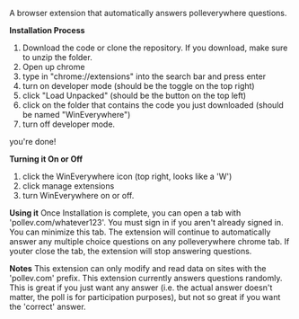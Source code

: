 A browser extension that automatically answers polleverywhere questions.

**Installation Process**
1) Download the code or clone the repository. If you download, make sure to unzip the folder.
2) Open up chrome
3) type in "chrome://extensions" into the search bar and press enter
4) turn on developer mode (should be the toggle on the top right)
5) click "Load Unpacked" (should be the button on the top left)
6) click on the folder that contains the code you just downloaded (should be named "WinEverywhere")
7) turn off developer mode.

you're done!

**Turning it On or Off**
1) click the WinEverywhere icon (top right, looks like a 'W')
2) click manage extensions
3) turn WinEverywhere on or off.

**Using it**
Once Installation is complete, you can open a tab with 'pollev.com/whatever123'. You must sign in if you aren't already signed in. You can minimize this tab. The extension will continue to automatically answer any multiple choice questions on any polleverywhere chrome tab. If youter close the tab, the extension will stop answering questions.

**Notes**
This extension can only modify and read data on sites with the 'pollev.com' prefix.
This extension currently answers questions randomly. This is great if you just want any answer (i.e. the actual answer doesn't matter, the poll is for participation purposes), but not so great if you want the 'correct' answer.
